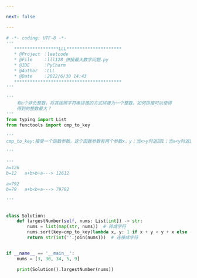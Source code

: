 ```yaml
---

next: false

---
```




<BlogInfo id="1205" title="131.拼接最大数字问题" author="白日梦想猿" pv=0 read_times=0 pre_cost_time="0分47秒" category="leetcode" tag_list="['leetcode']" create_time="2022.06.30 14:43:06" update_time="2022.06.30 14:59:25" />

```python
# -*- coding: UTF-8 -*-
'''
   *****************LLL*********************
   * @Project ：leetcode                       
   * @File    ：lll128_拼接最大数字问题.py                  
   * @IDE     ：PyCharm             
   * @Author  ：LLL                         
   * @Date    ：2022/6/30 14:43             
   *****************************************
'''

'''
    有n个非负整数，将其按照字符串拼接的方式拼接为一个整数。如何拼接可以使得
    得到的整数最大？
'''
from typing import List
from functools import cmp_to_key

'''
cmp_to_key:接受一个函数参数，这个函数参数有两个参数x，y；当x>y时返回1；当x<y时返回-1；相等则返回0。

'''

'''
a=126
b=12   a+b>b+a---> 12612

a=792
b=79   a+b<b+a---> 79792

'''


class Solution:
    def largestNumber(self, nums: List[int]) -> str:
        nums = list(map(str, nums))  # 转成字符
        nums.sort(key=cmp_to_key(lambda x, y: 1 if x + y < y + x else -1))  # 比较排序
        return str(int(''.join(nums)))  # 连接成字符


if __name__ == '__main__':
    nums = [3, 30, 34, 5, 9]

    print(Solution().largestNumber(nums))

```



<ActionBox />
